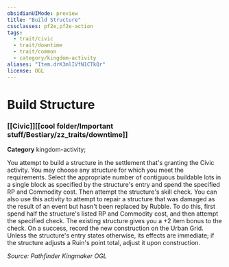 ```yaml
---
obsidianUIMode: preview
title: "Build Structure"
cssclasses: pf2e,pf2e-action
tags:
  - trait/civic
  - trait/downtime
  - trait/common
  - category/kingdom-activity
aliases: "Item.drK3mlIVfN1CTkQr"
license: OGL
---
```

# Build Structure

### [[Civic]][[cool folder/Important stuff/Bestiary/zz_traits/downtime]]

**Category** kingdom-activity; 




You attempt to build a structure in the settlement that's granting the Civic activity. You may choose any structure for which you meet the requirements. Select the appropriate number of contiguous buildable lots in a single block as specified by the structure's entry and spend the specified RP and Commodity cost. Then attempt the structure's skill check. You can also use this activity to attempt to repair a structure that was damaged as the result of an event but hasn't been replaced by Rubble. To do this, first spend half the structure's listed RP and Commodity cost, and then attempt the specified check. The existing structure gives you a +2 item bonus to the check. On a success, record the new construction on the Urban Grid. Unless the structure's entry states otherwise, its effects are immediate; if the structure adjusts a Ruin's point total, adjust it upon construction.

*Source: Pathfinder Kingmaker*
*OGL*
